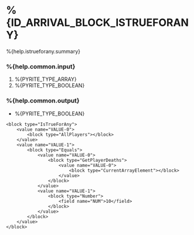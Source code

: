 # %{ID_ARRIVAL_BLOCK_ISTRUEFORANY}

%{help.istrueforany.summary}

### %{help.common.input}

1. %{PYRITE_TYPE_ARRAY}
2. %{PYRITE_TYPE_BOOLEAN}

### %{help.common.output}

-   %{PYRITE_TYPE_BOOLEAN}

```
<block type="IsTrueForAny">
    <value name="VALUE-0">
        <block type="AllPlayers"></block>
    </value>
    <value name="VALUE-1">
        <block type="Equals">
            <value name="VALUE-0">
                <block type="GetPlayerDeaths">
                    <value name="VALUE-0">
                        <block type="CurrentArrayElement"></block>
                    </value>
                </block>
            </value>
            <value name="VALUE-1">
                <block type="Number">
                    <field name="NUM">10</field>
                </block>
            </value>
        </block>
    </value>
</block>
```